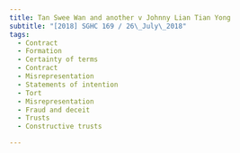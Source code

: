 ```yaml
---
title: Tan Swee Wan and another v Johnny Lian Tian Yong 
subtitle: "[2018] SGHC 169 / 26\_July\_2018"
tags:
  - Contract
  - Formation
  - Certainty of terms
  - Contract
  - Misrepresentation
  - Statements of intention
  - Tort
  - Misrepresentation
  - Fraud and deceit
  - Trusts
  - Constructive trusts

---
```


